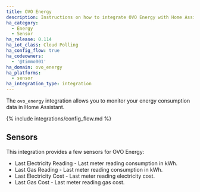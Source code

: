 ```yaml
---
title: OVO Energy
description: Instructions on how to integrate OVO Energy with Home Assistant.
ha_category:
  - Energy
  - Sensor
ha_release: 0.114
ha_iot_class: Cloud Polling
ha_config_flow: true
ha_codeowners:
  - '@timmo001'
ha_domain: ovo_energy
ha_platforms:
  - sensor
ha_integration_type: integration
---
```


The `ovo_energy` integration allows you to monitor your energy consumption data
in Home Assistant.

{% include integrations/config_flow.md %}

## Sensors

This integration provides a few sensors for OVO Energy:

- Last Electricity Reading - Last meter reading consumption in kWh.
- Last Gas Reading - Last meter reading consumption in kWh.
- Last Electricity Cost - Last meter reading electricity cost.
- Last Gas Cost - Last meter reading gas cost.
